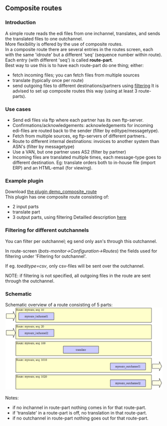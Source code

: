 ## Composite routes

### Introduction

A simple route reads the edi files from one inchannel, translates, and sends the translated files
to one outchannel.  
More flexibility is offered by the use of composite routes.  
In a composite route there are several entries in the routes screen,
each with the same 'idroute' but a different 'seq' (sequence number
within route). Each entry (with different 'seq') is called
**route-part**.  
Best way to use this is to have each route-part do one thing; either:

-   fetch incoming files; you can fetch files from multiple sources
-   translate (typically once per route)
-   send outgoing files to different destinations/partners using
    [filtering](RoutesComposite#Filtering.md) It is advised to set up
    composite routes this way (using at least 3 route-parts).

### Use cases

-   Send edi files via ftp where each partner has its own ftp-server.
-   Confirmations/acknowledgements: acknowledgements for incoming
    edi-files are routed back to the sender (filter by
    editype/messagetype).
-   Fetch from multiple sources, eg ftp-servers of different partners..
-   Route to different internal destinations: invoices to another system
    than ASN's (filter by messagetype)
-   Use a VAN, but one partner uses AS2 (filter by partner)
-   Incoming files are translated multiple times, each message-type goes
    to different destination. Eg: translate orders both to in-house file
    (import ERP) and an HTML-email (for viewing).


### Example plugin

Download [the plugin demo\_composite\_route](http://sourceforge.net/projects/bots/files/plugins/)  
This plugin has one composite route consisting of:

-   2 input parts
-   translate part
-   3 output parts, using filtering
    Detailled description [here](PluginList.md)


### Filtering for different outchannels

You can filter per outchannel; eg send only asn's through this outchannel.  

In route-screen (*bots-monitor-\>Configuration-\>Routes*) the fields
used for filtering under 'Filtering for outchannel'.  

If eg. *toeditype=csv*, only csv-files will be sent over the
outchannel.  

NOTE: if filtering is not specified, all outgoing files in the route
are sent through the outchannel.


### Schematic

Schematic overview of a route consisting of 5 parts:
 ![](RouteDiagramComp.png)

Notes:

-	if no inchannel in route-part nothing comes in for that route-part.
-	if 'translate' in a route-part is off, no translation in that
	route-part.
-	if no outchannel in route-part nothing goes out for that route-part.

